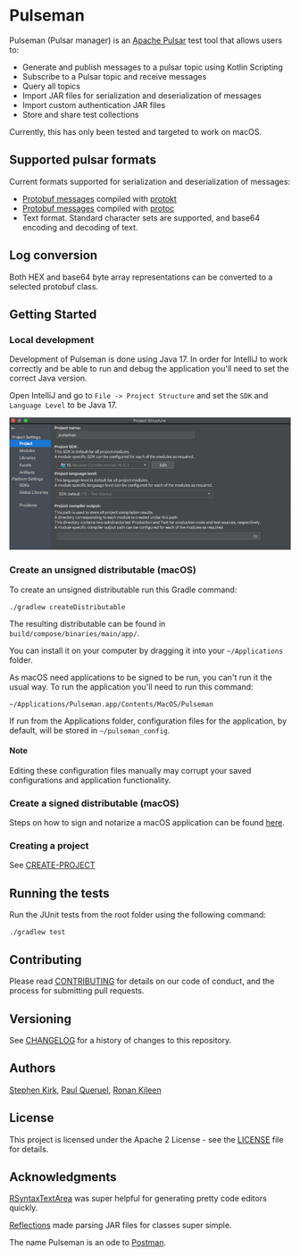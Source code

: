# Pulseman

Pulseman (Pulsar manager) is an [Apache Pulsar](https://pulsar.apache.org/) test tool that allows users to:

- Generate and publish messages to a pulsar topic using Kotlin Scripting
- Subscribe to a Pulsar topic and receive messages
- Query all topics
- Import JAR files for serialization and deserialization of messages
- Import custom authentication JAR files
- Store and share test collections

Currently, this has only been tested and targeted to work on macOS.

## Supported pulsar formats

Current formats supported for serialization and deserialization of messages:

- [Protobuf messages](https://github.com/open-toast/protokt/blob/main/protokt-runtime/src/main/kotlin/com/toasttab/protokt/rt/KtMessage.kt)
  compiled with [protokt](https://github.com/open-toast/protokt)
- [Protobuf messages](https://www.javadoc.io/static/com.google.protobuf/protobuf-java/3.5.1/com/google/protobuf/GeneratedMessageV3.html)
  compiled with [protoc](https://developers.google.com/protocol-buffers)
- Text format. Standard character sets are supported, and base64 encoding and decoding of text.

## Log conversion

Both HEX and base64 byte array representations can be converted to a selected protobuf class.

## Getting Started

### Local development

Development of Pulseman is done using Java 17. In order for IntelliJ to work correctly and be able to run and debug the
application you'll need to set the correct Java version.

Open IntelliJ and go to `File -> Project Structure` and set the `SDK` and `Language Level` to be Java 17.

![Sample project structure settings](./docs/media/sdkversion.png)

### Create an unsigned distributable (macOS)

To create an unsigned distributable run this Gradle command:

```
./gradlew createDistributable
```

The resulting distributable can be found in `build/compose/binaries/main/app/`.

You can install it on your computer by dragging it into your `~/Applications` folder.

As macOS need applications to be signed to be run, you can't run it the usual way. To run the application you'll need to
run this command:

```
~/Applications/Pulseman.app/Contents/MacOS/Pulseman
```

If run from the Applications folder, configuration files for the application, by default, will be stored
in `~/pulseman_config`.

#### Note

Editing these configuration files manually may corrupt your saved configurations and application functionality.

### Create a signed distributable (macOS)

Steps on how to sign and notarize a macOS application can be
found [here](https://github.com/JetBrains/compose-jb/tree/master/tutorials/Signing_and_notarization_on_macOS).

### Creating a project

See [CREATE-PROJECT](CREATE-PROJECT.md)

## Running the tests

Run the JUnit tests from the root folder using the following command:

```
./gradlew test
```

## Contributing

Please read [CONTRIBUTING](CONTRIBUTING.md) for details on our code of conduct, and the process for submitting pull
requests.

## Versioning

See [CHANGELOG](CHANGELOG.md) for a history of changes to this repository.

## Authors

[Stephen Kirk](mailto:stephen.kirk@toasttab.com),
[Paul Queruel](mailto:paul.queruel@toasttab.comron),
[Ronan Kileen](mailto:ronan.killeen@toasttab.com)

## License

This project is licensed under the Apache 2 License - see the [LICENSE](LICENSE) file for details.

## Acknowledgments

[RSyntaxTextArea](https://github.com/bobbylight/RSyntaxTextArea) was super helpful for generating pretty code editors
quickly.

[Reflections](https://github.com/ronmamo/reflections) made parsing JAR files for classes super simple.

The name Pulseman is an ode to [Postman](https://www.postman.com/).  

